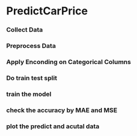 # PredictCarPrice
### Collect Data
### Preprocess Data
### Apply Enconding on Categorical Columns
### Do train test split
### train the model
### check the accuracy by  MAE and MSE
### plot the predict and acutal data
